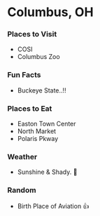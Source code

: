 # Columbus, OH

### Places to Visit
- COSI
- Columbus Zoo

### Fun Facts
- Buckeye State..!!

### Places to Eat
- Easton Town Center
- North Market
- Polaris Pkway

### Weather
- Sunshine & Shady. :beer:

### Random
- Birth Place of Aviation :+1:

